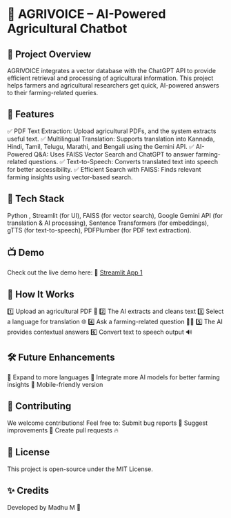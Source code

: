 # 🌱 AGRIVOICE – AI-Powered Agricultural Chatbot

## 📌 Project Overview
AGRIVOICE integrates a vector database with the ChatGPT API to provide efficient retrieval and processing of agricultural information. This project helps farmers and agricultural researchers get quick, AI-powered answers to their farming-related queries.

## 🚀 Features
✅ PDF Text Extraction: Upload agricultural PDFs, and the system extracts useful text.
✅ Multilingual Translation: Supports translation into Kannada, Hindi, Tamil, Telugu, Marathi, and Bengali using the Gemini API.
✅ AI-Powered Q&A: Uses FAISS Vector Search and ChatGPT to answer farming-related questions.
✅ Text-to-Speech: Converts translated text into speech for better accessibility.
✅ Efficient Search with FAISS: Finds relevant farming insights using vector-based search.

## 📌 Tech Stack
Python ,
Streamlit (for UI),
FAISS (for vector search),
Google Gemini API (for translation & AI processing),
Sentence Transformers (for embeddings),
gTTS (for text-to-speech),
PDFPlumber (for PDF text extraction).

## 📺 Demo
Check out the live demo here:
🔗 [Streamlit App 1](https://agrivoice-chatbot-pdfreader.streamlit.app/) 

## 🎯 How It Works
1️⃣ Upload an agricultural PDF 📄
2️⃣ The AI extracts and cleans text
3️⃣ Select a language for translation 🌐
4️⃣ Ask a farming-related question 🧑‍🌾
5️⃣ The AI provides contextual answers
6️⃣ Convert text to speech output 🔊

## 🛠️ Future Enhancements
🌾 Expand to more languages
🧠 Integrate more AI models for better farming insights
📱 Mobile-friendly version

## 🤝 Contributing
We welcome contributions! Feel free to:
Submit bug reports 🐞
Suggest improvements 🌟
Create pull requests 🔥

## 📄 License
This project is open-source under the MIT License.

## ✨ Credits
Developed by Madhu M 🚀
